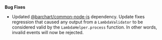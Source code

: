 **Bug Fixes**

* Updated [@barchart/common-node-js](https://github.com/barchart/common-node-js) dependency. Update fixes regression that caused any output from a `LambdaValidator` to be considered valid by the `LambdaHelper.process` function. In other words, invalid events will now be rejected.
